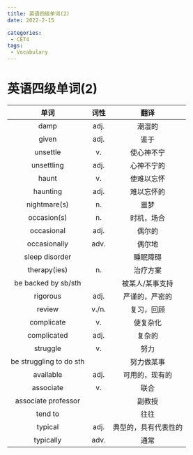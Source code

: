 ```yaml
---
title: 英语四级单词(2)
date: 2022-2-15

categories: 
 - CET4
tags: 
 - Vocabulary
---
```


# 英语四级单词(2)

|          单词           | 词性  |         翻译         |
| :---------------------: | :---: | :------------------: |
|          damp           | adj.  |        潮湿的        |
|          given          | adj.  |         鉴于         |
|        unsettle         |  v.   |      使心神不宁      |
|       unsettling        | adj.  |      心神不宁的      |
|          haunt          |  v.   |      使难以忘怀      |
|        haunting         | adj.  |      难以忘怀的      |
|      nightmare(s)       |  n.   |         噩梦         |
|       occasion(s)       |  n.   |      时机，场合      |
|       occasional        | adj.  |        偶尔的        |
|      occasionally       | adv.  |        偶尔地        |
|     sleep disorder      |       |       睡眠障碍       |
|      therapy(ies)       |  n.   |       治疗方案       |
|   be backed by sb/sth   |       |   被某人/某事支持    |
|        rigorous         | adj.  |    严谨的，严密的    |
|         review          | v./n. |      复习，回顾      |
|       complicate        |  v.   |       使复杂化       |
|       complicated       | adj.  |        复杂的        |
|        struggle         |  v.   |         努力         |
| be struggling to do sth |       |      努力做某事      |
|        available        | adj.  |    可用的，现有的    |
|        associate        |  v.   |         联合         |
|   associate professor   |       |        副教授        |
|         tend to         |       |         往往         |
|         typical         | adj.  | 典型的，具有代表性的 |
|        typically        | adv.  |         通常         |